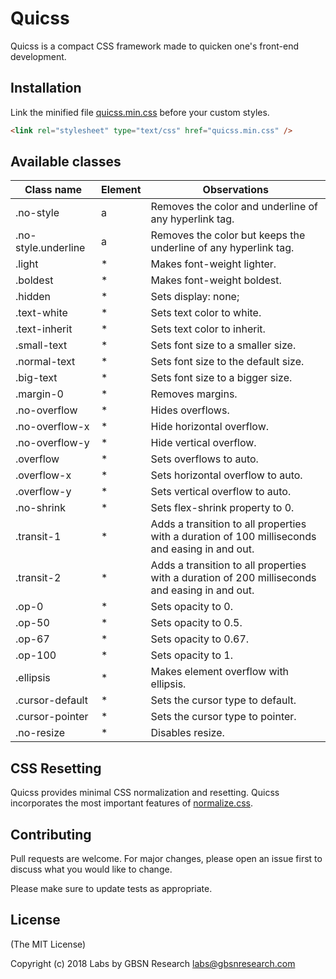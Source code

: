 # Quicss

Quicss is a compact CSS framework made to quicken one's front-end development.

## Installation

Link the minified file [quicss.min.css](#) before your custom styles.

```html
<link rel="stylesheet" type="text/css" href="quicss.min.css" />
```

## Available classes

| Class name          | Element | Observations                                                                                   |
| ------------------- | ------- | ---------------------------------------------------------------------------------------------- |
| .no-style           | a       | Removes the color and underline of any hyperlink tag.                                          |
| .no-style.underline | a       | Removes the color but keeps the underline of any hyperlink tag.                                |
| .light              | \*      | Makes font-weight lighter.                                                                     |
| .boldest            | \*      | Makes font-weight boldest.                                                                     |
| .hidden             | \*      | Sets display: none;                                                                            |
| .text-white         | \*      | Sets text color to white.                                                                      |
| .text-inherit       | \*      | Sets text color to inherit.                                                                    |
| .small-text         | \*      | Sets font size to a smaller size.                                                              |
| .normal-text        | \*      | Sets font size to the default size.                                                            |
| .big-text           | \*      | Sets font size to a bigger size.                                                               |
| .margin-0           | \*      | Removes margins.                                                                               |
| .no-overflow        | \*      | Hides overflows.                                                                               |
| .no-overflow-x      | \*      | Hide horizontal overflow.                                                                      |
| .no-overflow-y      | \*      | Hide vertical overflow.                                                                        |
| .overflow           | \*      | Sets overflows to auto.                                                                        |
| .overflow-x         | \*      | Sets horizontal overflow to auto.                                                              |
| .overflow-y         | \*      | Sets vertical overflow to auto.                                                                |
| .no-shrink          | \*      | Sets flex-shrink property to 0.                                                                |
| .transit-1          | \*      | Adds a transition to all properties with a duration of 100 milliseconds and easing in and out. |
| .transit-2          | \*      | Adds a transition to all properties with a duration of 200 milliseconds and easing in and out. |
| .op-0               | \*      | Sets opacity to 0.                                                                             |
| .op-50              | \*      | Sets opacity to 0.5.                                                                           |
| .op-67              | \*      | Sets opacity to 0.67.                                                                          |
| .op-100             | \*      | Sets opacity to 1.                                                                             |
| .ellipsis           | \*      | Makes element overflow with ellipsis.                                                          |
| .cursor-default     | \*      | Sets the cursor type to default.                                                               |
| .cursor-pointer     | \*      | Sets the cursor type to pointer.                                                               |
| .no-resize          | \*      | Disables resize.                                                                               |

## CSS Resetting

Quicss provides minimal CSS normalization and resetting.
Quicss incorporates the most important features of [normalize.css](https://github.com/necolas/normalize.css/).

## Contributing

Pull requests are welcome. For major changes, please open an issue first to discuss what you would like to change.

Please make sure to update tests as appropriate.

## License

(The MIT License)

Copyright (c) 2018 Labs by GBSN Research <labs@gbsnresearch.com>
